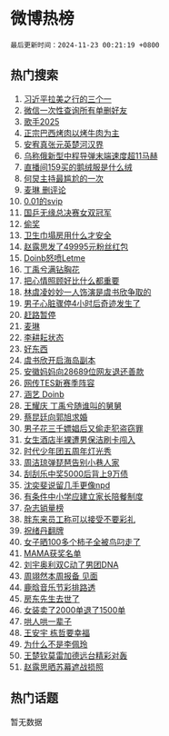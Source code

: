 # 微博热榜

`最后更新时间：2024-11-23 00:21:19 +0800`

## 热门搜索

1. [习近平拉美之行的三个一](https://m.weibo.cn/search?containerid=100103type%3D1%26t%3D10%26q%3D%23%E4%B9%A0%E8%BF%91%E5%B9%B3%E6%8B%89%E7%BE%8E%E4%B9%8B%E8%A1%8C%E7%9A%84%E4%B8%89%E4%B8%AA%E4%B8%80%23&stream_entry_id=51&isnewpage=1&extparam=seat%3D1%26q%3D%2523%25E4%25B9%25A0%25E8%25BF%2591%25E5%25B9%25B3%25E6%258B%2589%25E7%25BE%258E%25E4%25B9%258B%25E8%25A1%258C%25E7%259A%2584%25E4%25B8%2589%25E4%25B8%25AA%25E4%25B8%2580%2523%26c_type%3D51%26filter_type%3Drealtimehot%26cate%3D10103%26stream_entry_id%3D51%26dgr%3D0%26pos%3D0%26display_time%3D1732292478%26pre_seqid%3D17322924781930213166988)
1. [微信一次性查询所有单删好友](https://m.weibo.cn/search?containerid=100103type%3D1%26t%3D10%26q%3D%23%E5%BE%AE%E4%BF%A1%E4%B8%80%E6%AC%A1%E6%80%A7%E6%9F%A5%E8%AF%A2%E6%89%80%E6%9C%89%E5%8D%95%E5%88%A0%E5%A5%BD%E5%8F%8B%23&stream_entry_id=31&isnewpage=1&extparam=seat%3D1%26q%3D%2523%25E5%25BE%25AE%25E4%25BF%25A1%25E4%25B8%2580%25E6%25AC%25A1%25E6%2580%25A7%25E6%259F%25A5%25E8%25AF%25A2%25E6%2589%2580%25E6%259C%2589%25E5%258D%2595%25E5%2588%25A0%25E5%25A5%25BD%25E5%258F%258B%2523%26c_type%3D31%26cate%3D5001%26band_rank%3D1%26pos%3D0%26stream_entry_id%3D31%26realpos%3D1%26lcate%3D5001%26dgr%3D0%26flag%3D2%26filter_type%3Drealtimehot%26display_time%3D1732292478%26pre_seqid%3D17322924781930213166988)
1. [歌手2025](https://m.weibo.cn/search?containerid=100103type%3D1%26t%3D10%26q%3D%E6%AD%8C%E6%89%8B2025&stream_entry_id=31&isnewpage=1&extparam=seat%3D1%26q%3D%25E6%25AD%258C%25E6%2589%258B2025%26c_type%3D31%26cate%3D5001%26band_rank%3D2%26pos%3D1%26stream_entry_id%3D31%26realpos%3D2%26lcate%3D5001%26dgr%3D0%26flag%3D2%26filter_type%3Drealtimehot%26display_time%3D1732292478%26pre_seqid%3D17322924781930213166988)
1. [正宗巴西烤肉以烤牛肉为主](https://m.weibo.cn/search?containerid=100103type%3D1%26t%3D10%26q%3D%23%E6%AD%A3%E5%AE%97%E5%B7%B4%E8%A5%BF%E7%83%A4%E8%82%89%E4%BB%A5%E7%83%A4%E7%89%9B%E8%82%89%E4%B8%BA%E4%B8%BB%23&stream_entry_id=31&isnewpage=1&extparam=seat%3D1%26q%3D%2523%25E6%25AD%25A3%25E5%25AE%2597%25E5%25B7%25B4%25E8%25A5%25BF%25E7%2583%25A4%25E8%2582%2589%25E4%25BB%25A5%25E7%2583%25A4%25E7%2589%259B%25E8%2582%2589%25E4%25B8%25BA%25E4%25B8%25BB%2523%26c_type%3D31%26cate%3D5001%26band_rank%3D3%26pos%3D2%26stream_entry_id%3D31%26realpos%3D3%26lcate%3D5001%26dgr%3D0%26flag%3D0%26filter_type%3Drealtimehot%26display_time%3D1732292478%26pre_seqid%3D17322924781930213166988)
1. [安宥真张元英楚河汉界](https://m.weibo.cn/search?containerid=100103type%3D1%26t%3D10%26q%3D%23%E5%AE%89%E5%AE%A5%E7%9C%9F%E5%BC%A0%E5%85%83%E8%8B%B1%E6%A5%9A%E6%B2%B3%E6%B1%89%E7%95%8C%23&stream_entry_id=31&isnewpage=1&extparam=seat%3D1%26q%3D%2523%25E5%25AE%2589%25E5%25AE%25A5%25E7%259C%259F%25E5%25BC%25A0%25E5%2585%2583%25E8%258B%25B1%25E6%25A5%259A%25E6%25B2%25B3%25E6%25B1%2589%25E7%2595%258C%2523%26c_type%3D31%26cate%3D5001%26band_rank%3D4%26pos%3D3%26stream_entry_id%3D31%26realpos%3D4%26lcate%3D5001%26dgr%3D0%26flag%3D0%26filter_type%3Drealtimehot%26display_time%3D1732292478%26pre_seqid%3D17322924781930213166988)
1. [乌称俄新型中程导弹末端速度超11马赫](https://m.weibo.cn/search?containerid=100103type%3D1%26t%3D10%26q%3D%23%E4%B9%8C%E7%A7%B0%E4%BF%84%E6%96%B0%E5%9E%8B%E4%B8%AD%E7%A8%8B%E5%AF%BC%E5%BC%B9%E6%9C%AB%E7%AB%AF%E9%80%9F%E5%BA%A6%E8%B6%8511%E9%A9%AC%E8%B5%AB%23&stream_entry_id=31&isnewpage=1&extparam=seat%3D1%26q%3D%2523%25E4%25B9%258C%25E7%25A7%25B0%25E4%25BF%2584%25E6%2596%25B0%25E5%259E%258B%25E4%25B8%25AD%25E7%25A8%258B%25E5%25AF%25BC%25E5%25BC%25B9%25E6%259C%25AB%25E7%25AB%25AF%25E9%2580%259F%25E5%25BA%25A6%25E8%25B6%258511%25E9%25A9%25AC%25E8%25B5%25AB%2523%26c_type%3D31%26cate%3D5001%26band_rank%3D5%26pos%3D4%26stream_entry_id%3D31%26realpos%3D5%26lcate%3D5001%26dgr%3D0%26flag%3D1%26filter_type%3Drealtimehot%26display_time%3D1732292478%26pre_seqid%3D17322924781930213166988)
1. [直播间159买的鹅绒服是什么绒](https://m.weibo.cn/search?containerid=100103type%3D1%26t%3D10%26q%3D%23%E7%9B%B4%E6%92%AD%E9%97%B4159%E4%B9%B0%E7%9A%84%E9%B9%85%E7%BB%92%E6%9C%8D%E6%98%AF%E4%BB%80%E4%B9%88%E7%BB%92%23&stream_entry_id=31&isnewpage=1&extparam=seat%3D1%26q%3D%2523%25E7%259B%25B4%25E6%2592%25AD%25E9%2597%25B4159%25E4%25B9%25B0%25E7%259A%2584%25E9%25B9%2585%25E7%25BB%2592%25E6%259C%258D%25E6%2598%25AF%25E4%25BB%2580%25E4%25B9%2588%25E7%25BB%2592%2523%26c_type%3D31%26cate%3D5001%26band_rank%3D6%26pos%3D5%26stream_entry_id%3D31%26realpos%3D6%26lcate%3D5001%26dgr%3D0%26flag%3D0%26filter_type%3Drealtimehot%26display_time%3D1732292478%26pre_seqid%3D17322924781930213166988)
1. [何炅主持最尴尬的一次](https://m.weibo.cn/search?containerid=100103type%3D1%26t%3D10%26q%3D%E4%BD%95%E7%82%85%E4%B8%BB%E6%8C%81%E6%9C%80%E5%B0%B4%E5%B0%AC%E7%9A%84%E4%B8%80%E6%AC%A1&stream_entry_id=31&isnewpage=1&extparam=seat%3D1%26q%3D%25E4%25BD%2595%25E7%2582%2585%25E4%25B8%25BB%25E6%258C%2581%25E6%259C%2580%25E5%25B0%25B4%25E5%25B0%25AC%25E7%259A%2584%25E4%25B8%2580%25E6%25AC%25A1%26c_type%3D31%26cate%3D5001%26band_rank%3D7%26pos%3D6%26stream_entry_id%3D31%26realpos%3D7%26lcate%3D5001%26dgr%3D0%26flag%3D2%26filter_type%3Drealtimehot%26display_time%3D1732292478%26pre_seqid%3D17322924781930213166988)
1. [麦琳 删评论](https://m.weibo.cn/search?containerid=100103type%3D1%26t%3D10%26q%3D%E9%BA%A6%E7%90%B3+%E5%88%A0%E8%AF%84%E8%AE%BA&stream_entry_id=31&isnewpage=1&extparam=seat%3D1%26q%3D%25E9%25BA%25A6%25E7%2590%25B3%2520%25E5%2588%25A0%25E8%25AF%2584%25E8%25AE%25BA%26c_type%3D31%26cate%3D5001%26band_rank%3D8%26pos%3D7%26stream_entry_id%3D31%26realpos%3D8%26lcate%3D5001%26dgr%3D0%26flag%3D2%26filter_type%3Drealtimehot%26display_time%3D1732292478%26pre_seqid%3D17322924781930213166988)
1. [0.01的svip](https://m.weibo.cn/search?containerid=100103type%3D1%26t%3D10%26q%3D0.01%E7%9A%84svip&stream_entry_id=31&isnewpage=1&extparam=seat%3D1%26q%3D0.01%25E7%259A%2584svip%26c_type%3D31%26cate%3D5001%26band_rank%3D9%26pos%3D8%26stream_entry_id%3D31%26realpos%3D9%26lcate%3D5001%26dgr%3D0%26flag%3D0%26filter_type%3Drealtimehot%26display_time%3D1732292478%26pre_seqid%3D17322924781930213166988)
1. [国乒无缘总决赛女双冠军](https://m.weibo.cn/search?containerid=100103type%3D1%26t%3D10%26q%3D%23%E5%9B%BD%E4%B9%92%E6%97%A0%E7%BC%98%E6%80%BB%E5%86%B3%E8%B5%9B%E5%A5%B3%E5%8F%8C%E5%86%A0%E5%86%9B%23&stream_entry_id=31&isnewpage=1&extparam=seat%3D1%26q%3D%2523%25E5%259B%25BD%25E4%25B9%2592%25E6%2597%25A0%25E7%25BC%2598%25E6%2580%25BB%25E5%2586%25B3%25E8%25B5%259B%25E5%25A5%25B3%25E5%258F%258C%25E5%2586%25A0%25E5%2586%259B%2523%26c_type%3D31%26cate%3D5001%26band_rank%3D10%26pos%3D9%26stream_entry_id%3D31%26realpos%3D10%26lcate%3D5001%26dgr%3D0%26flag%3D0%26filter_type%3Drealtimehot%26display_time%3D1732292478%26pre_seqid%3D17322924781930213166988)
1. [偷奖](https://m.weibo.cn/search?containerid=100103type%3D1%26t%3D10%26q%3D%E5%81%B7%E5%A5%96&stream_entry_id=31&isnewpage=1&extparam=seat%3D1%26q%3D%25E5%2581%25B7%25E5%25A5%2596%26c_type%3D31%26cate%3D5001%26band_rank%3D11%26pos%3D10%26stream_entry_id%3D31%26realpos%3D11%26lcate%3D5001%26dgr%3D0%26flag%3D1%26filter_type%3Drealtimehot%26display_time%3D1732292478%26pre_seqid%3D17322924781930213166988)
1. [卫生巾塌房用什么才安全](https://m.weibo.cn/search?containerid=100103type%3D1%26t%3D10%26q%3D%23%E5%8D%AB%E7%94%9F%E5%B7%BE%E5%A1%8C%E6%88%BF%E7%94%A8%E4%BB%80%E4%B9%88%E6%89%8D%E5%AE%89%E5%85%A8%23&stream_entry_id=31&isnewpage=1&extparam=seat%3D1%26q%3D%2523%25E5%258D%25AB%25E7%2594%259F%25E5%25B7%25BE%25E5%25A1%258C%25E6%2588%25BF%25E7%2594%25A8%25E4%25BB%2580%25E4%25B9%2588%25E6%2589%258D%25E5%25AE%2589%25E5%2585%25A8%2523%26c_type%3D31%26cate%3D5001%26band_rank%3D12%26pos%3D11%26stream_entry_id%3D31%26realpos%3D12%26lcate%3D5001%26dgr%3D0%26flag%3D0%26filter_type%3Drealtimehot%26display_time%3D1732292478%26pre_seqid%3D17322924781930213166988)
1. [赵露思发了49995元粉丝红包](https://m.weibo.cn/search?containerid=100103type%3D1%26t%3D10%26q%3D%23%E8%B5%B5%E9%9C%B2%E6%80%9D%E5%8F%91%E4%BA%8649995%E5%85%83%E7%B2%89%E4%B8%9D%E7%BA%A2%E5%8C%85%23&stream_entry_id=31&isnewpage=1&extparam=seat%3D1%26q%3D%2523%25E8%25B5%25B5%25E9%259C%25B2%25E6%2580%259D%25E5%258F%2591%25E4%25BA%258649995%25E5%2585%2583%25E7%25B2%2589%25E4%25B8%259D%25E7%25BA%25A2%25E5%258C%2585%2523%26c_type%3D31%26cate%3D5001%26band_rank%3D13%26pos%3D12%26stream_entry_id%3D31%26realpos%3D13%26lcate%3D5001%26dgr%3D0%26flag%3D0%26filter_type%3Drealtimehot%26display_time%3D1732292478%26pre_seqid%3D17322924781930213166988)
1. [Doinb怒喷Letme](https://m.weibo.cn/search?containerid=100103type%3D1%26t%3D10%26q%3D%23Doinb%E6%80%92%E5%96%B7Letme%23&stream_entry_id=31&isnewpage=1&extparam=seat%3D1%26q%3D%2523Doinb%25E6%2580%2592%25E5%2596%25B7Letme%2523%26c_type%3D31%26cate%3D5001%26band_rank%3D14%26pos%3D13%26stream_entry_id%3D31%26realpos%3D14%26lcate%3D5001%26dgr%3D0%26flag%3D1%26filter_type%3Drealtimehot%26display_time%3D1732292478%26pre_seqid%3D17322924781930213166988)
1. [丁禹兮满钻胸花](https://m.weibo.cn/search?containerid=100103type%3D1%26t%3D10%26q%3D%23%E4%B8%81%E7%A6%B9%E5%85%AE%E6%BB%A1%E9%92%BB%E8%83%B8%E8%8A%B1%23&stream_entry_id=31&isnewpage=1&extparam=seat%3D1%26q%3D%2523%25E4%25B8%2581%25E7%25A6%25B9%25E5%2585%25AE%25E6%25BB%25A1%25E9%2592%25BB%25E8%2583%25B8%25E8%258A%25B1%2523%26c_type%3D31%26cate%3D5001%26band_rank%3D15%26pos%3D14%26stream_entry_id%3D31%26realpos%3D15%26lcate%3D5001%26dgr%3D0%26flag%3D0%26filter_type%3Drealtimehot%26display_time%3D1732292478%26pre_seqid%3D17322924781930213166988)
1. [把心情照顾好比什么都重要](https://m.weibo.cn/search?containerid=100103type%3D1%26t%3D10%26q%3D%23%E6%8A%8A%E5%BF%83%E6%83%85%E7%85%A7%E9%A1%BE%E5%A5%BD%E6%AF%94%E4%BB%80%E4%B9%88%E9%83%BD%E9%87%8D%E8%A6%81%23&stream_entry_id=31&isnewpage=1&extparam=seat%3D1%26q%3D%2523%25E6%258A%258A%25E5%25BF%2583%25E6%2583%2585%25E7%2585%25A7%25E9%25A1%25BE%25E5%25A5%25BD%25E6%25AF%2594%25E4%25BB%2580%25E4%25B9%2588%25E9%2583%25BD%25E9%2587%258D%25E8%25A6%2581%2523%26c_type%3D31%26cate%3D5001%26band_rank%3D16%26pos%3D15%26stream_entry_id%3D31%26realpos%3D16%26lcate%3D5001%26dgr%3D0%26flag%3D1%26filter_type%3Drealtimehot%26display_time%3D1732292478%26pre_seqid%3D17322924781930213166988)
1. [林虞凌妙妙一人饰演是虞书欣争取的](https://m.weibo.cn/search?containerid=100103type%3D1%26t%3D10%26q%3D%23%E6%9E%97%E8%99%9E%E5%87%8C%E5%A6%99%E5%A6%99%E4%B8%80%E4%BA%BA%E9%A5%B0%E6%BC%94%E6%98%AF%E8%99%9E%E4%B9%A6%E6%AC%A3%E4%BA%89%E5%8F%96%E7%9A%84%23&stream_entry_id=31&isnewpage=1&extparam=seat%3D1%26q%3D%2523%25E6%259E%2597%25E8%2599%259E%25E5%2587%258C%25E5%25A6%2599%25E5%25A6%2599%25E4%25B8%2580%25E4%25BA%25BA%25E9%25A5%25B0%25E6%25BC%2594%25E6%2598%25AF%25E8%2599%259E%25E4%25B9%25A6%25E6%25AC%25A3%25E4%25BA%2589%25E5%258F%2596%25E7%259A%2584%2523%26c_type%3D31%26cate%3D5001%26band_rank%3D17%26pos%3D16%26stream_entry_id%3D31%26realpos%3D17%26lcate%3D5001%26dgr%3D0%26flag%3D0%26filter_type%3Drealtimehot%26display_time%3D1732292478%26pre_seqid%3D17322924781930213166988)
1. [男子心脏骤停4小时后奇迹发生了](https://m.weibo.cn/search?containerid=100103type%3D1%26t%3D10%26q%3D%23%E7%94%B7%E5%AD%90%E5%BF%83%E8%84%8F%E9%AA%A4%E5%81%9C4%E5%B0%8F%E6%97%B6%E5%90%8E%E5%A5%87%E8%BF%B9%E5%8F%91%E7%94%9F%E4%BA%86%23&stream_entry_id=31&isnewpage=1&extparam=seat%3D1%26q%3D%2523%25E7%2594%25B7%25E5%25AD%2590%25E5%25BF%2583%25E8%2584%258F%25E9%25AA%25A4%25E5%2581%259C4%25E5%25B0%258F%25E6%2597%25B6%25E5%2590%258E%25E5%25A5%2587%25E8%25BF%25B9%25E5%258F%2591%25E7%2594%259F%25E4%25BA%2586%2523%26c_type%3D31%26cate%3D5001%26band_rank%3D18%26pos%3D17%26stream_entry_id%3D31%26realpos%3D18%26lcate%3D5001%26dgr%3D0%26flag%3D1%26filter_type%3Drealtimehot%26display_time%3D1732292478%26pre_seqid%3D17322924781930213166988)
1. [赶路暂停](https://m.weibo.cn/search?containerid=100103type%3D1%26t%3D10%26q%3D%E8%B5%B6%E8%B7%AF%E6%9A%82%E5%81%9C&stream_entry_id=31&isnewpage=1&extparam=seat%3D1%26q%3D%25E8%25B5%25B6%25E8%25B7%25AF%25E6%259A%2582%25E5%2581%259C%26c_type%3D31%26cate%3D5001%26band_rank%3D19%26pos%3D18%26stream_entry_id%3D31%26realpos%3D19%26lcate%3D5001%26dgr%3D0%26flag%3D1%26filter_type%3Drealtimehot%26display_time%3D1732292478%26pre_seqid%3D17322924781930213166988)
1. [麦琳](https://m.weibo.cn/search?containerid=100103type%3D1%26t%3D10%26q%3D%E9%BA%A6%E7%90%B3&stream_entry_id=31&isnewpage=1&extparam=seat%3D1%26q%3D%25E9%25BA%25A6%25E7%2590%25B3%26c_type%3D31%26cate%3D5001%26band_rank%3D20%26pos%3D19%26stream_entry_id%3D31%26realpos%3D20%26lcate%3D5001%26dgr%3D0%26flag%3D0%26filter_type%3Drealtimehot%26display_time%3D1732292478%26pre_seqid%3D17322924781930213166988)
1. [李耕耘状态](https://m.weibo.cn/search?containerid=100103type%3D1%26t%3D10%26q%3D%E6%9D%8E%E8%80%95%E8%80%98%E7%8A%B6%E6%80%81&stream_entry_id=31&isnewpage=1&extparam=seat%3D1%26q%3D%25E6%259D%258E%25E8%2580%2595%25E8%2580%2598%25E7%258A%25B6%25E6%2580%2581%26c_type%3D31%26cate%3D5001%26band_rank%3D21%26pos%3D20%26stream_entry_id%3D31%26realpos%3D21%26lcate%3D5001%26dgr%3D0%26flag%3D1%26filter_type%3Drealtimehot%26display_time%3D1732292478%26pre_seqid%3D17322924781930213166988)
1. [好东西](https://m.weibo.cn/search?containerid=100103type%3D1%26t%3D10%26q%3D%E5%A5%BD%E4%B8%9C%E8%A5%BF&stream_entry_id=31&isnewpage=1&extparam=seat%3D1%26q%3D%25E5%25A5%25BD%25E4%25B8%259C%25E8%25A5%25BF%26c_type%3D31%26cate%3D5001%26band_rank%3D22%26pos%3D21%26stream_entry_id%3D31%26realpos%3D22%26lcate%3D5001%26dgr%3D0%26flag%3D0%26filter_type%3Drealtimehot%26display_time%3D1732292478%26pre_seqid%3D17322924781930213166988)
1. [虞书欣开启海岛副本](https://m.weibo.cn/search?containerid=100103type%3D1%26t%3D10%26q%3D%23%E8%99%9E%E4%B9%A6%E6%AC%A3%E5%BC%80%E5%90%AF%E6%B5%B7%E5%B2%9B%E5%89%AF%E6%9C%AC%23&stream_entry_id=31&isnewpage=1&extparam=seat%3D1%26q%3D%2523%25E8%2599%259E%25E4%25B9%25A6%25E6%25AC%25A3%25E5%25BC%2580%25E5%2590%25AF%25E6%25B5%25B7%25E5%25B2%259B%25E5%2589%25AF%25E6%259C%25AC%2523%26c_type%3D31%26cate%3D5001%26band_rank%3D23%26pos%3D22%26stream_entry_id%3D31%26realpos%3D23%26lcate%3D5001%26dgr%3D0%26flag%3D1%26filter_type%3Drealtimehot%26display_time%3D1732292478%26pre_seqid%3D17322924781930213166988)
1. [安徽妈妈向28689位网友退还善款](https://m.weibo.cn/search?containerid=100103type%3D1%26t%3D10%26q%3D%23%E5%AE%89%E5%BE%BD%E5%A6%88%E5%A6%88%E5%90%9128689%E4%BD%8D%E7%BD%91%E5%8F%8B%E9%80%80%E8%BF%98%E5%96%84%E6%AC%BE%23&stream_entry_id=31&isnewpage=1&extparam=seat%3D1%26q%3D%2523%25E5%25AE%2589%25E5%25BE%25BD%25E5%25A6%2588%25E5%25A6%2588%25E5%2590%259128689%25E4%25BD%258D%25E7%25BD%2591%25E5%258F%258B%25E9%2580%2580%25E8%25BF%2598%25E5%2596%2584%25E6%25AC%25BE%2523%26c_type%3D31%26cate%3D5001%26band_rank%3D24%26pos%3D23%26stream_entry_id%3D31%26realpos%3D24%26lcate%3D5001%26dgr%3D0%26flag%3D1%26filter_type%3Drealtimehot%26display_time%3D1732292478%26pre_seqid%3D17322924781930213166988)
1. [网传TES新赛季阵容](https://m.weibo.cn/search?containerid=100103type%3D1%26t%3D10%26q%3D%23%E7%BD%91%E4%BC%A0TES%E6%96%B0%E8%B5%9B%E5%AD%A3%E9%98%B5%E5%AE%B9%23&stream_entry_id=31&isnewpage=1&extparam=seat%3D1%26q%3D%2523%25E7%25BD%2591%25E4%25BC%25A0TES%25E6%2596%25B0%25E8%25B5%259B%25E5%25AD%25A3%25E9%2598%25B5%25E5%25AE%25B9%2523%26c_type%3D31%26cate%3D5001%26band_rank%3D25%26pos%3D24%26stream_entry_id%3D31%26realpos%3D25%26lcate%3D5001%26dgr%3D0%26flag%3D0%26filter_type%3Drealtimehot%26display_time%3D1732292478%26pre_seqid%3D17322924781930213166988)
1. [涵艺 Doinb](https://m.weibo.cn/search?containerid=100103type%3D1%26t%3D10%26q%3D%E6%B6%B5%E8%89%BA+Doinb&stream_entry_id=31&isnewpage=1&extparam=seat%3D1%26q%3D%25E6%25B6%25B5%25E8%2589%25BA%2520Doinb%26c_type%3D31%26cate%3D5001%26band_rank%3D26%26pos%3D25%26stream_entry_id%3D31%26realpos%3D26%26lcate%3D5001%26dgr%3D0%26flag%3D1%26filter_type%3Drealtimehot%26display_time%3D1732292478%26pre_seqid%3D17322924781930213166988)
1. [王耀庆 丁禹兮随谁叫的舅舅](https://m.weibo.cn/search?containerid=100103type%3D1%26t%3D10%26q%3D%E7%8E%8B%E8%80%80%E5%BA%86+%E4%B8%81%E7%A6%B9%E5%85%AE%E9%9A%8F%E8%B0%81%E5%8F%AB%E7%9A%84%E8%88%85%E8%88%85&stream_entry_id=31&isnewpage=1&extparam=seat%3D1%26q%3D%25E7%258E%258B%25E8%2580%2580%25E5%25BA%2586%2520%25E4%25B8%2581%25E7%25A6%25B9%25E5%2585%25AE%25E9%259A%258F%25E8%25B0%2581%25E5%258F%25AB%25E7%259A%2584%25E8%2588%2585%25E8%2588%2585%26c_type%3D31%26cate%3D5001%26band_rank%3D27%26pos%3D26%26stream_entry_id%3D31%26realpos%3D27%26lcate%3D5001%26dgr%3D0%26flag%3D0%26filter_type%3Drealtimehot%26display_time%3D1732292478%26pre_seqid%3D17322924781930213166988)
1. [蔡昆廷向郭旭求婚](https://m.weibo.cn/search?containerid=100103type%3D1%26t%3D10%26q%3D%23%E8%94%A1%E6%98%86%E5%BB%B7%E5%90%91%E9%83%AD%E6%97%AD%E6%B1%82%E5%A9%9A%23&stream_entry_id=31&isnewpage=1&extparam=seat%3D1%26q%3D%2523%25E8%2594%25A1%25E6%2598%2586%25E5%25BB%25B7%25E5%2590%2591%25E9%2583%25AD%25E6%2597%25AD%25E6%25B1%2582%25E5%25A9%259A%2523%26c_type%3D31%26cate%3D5001%26band_rank%3D28%26pos%3D27%26stream_entry_id%3D31%26realpos%3D28%26lcate%3D5001%26dgr%3D0%26flag%3D0%26filter_type%3Drealtimehot%26display_time%3D1732292478%26pre_seqid%3D17322924781930213166988)
1. [男子花三千嫖娼后又偷走犯盗窃罪](https://m.weibo.cn/search?containerid=100103type%3D1%26t%3D10%26q%3D%23%E7%94%B7%E5%AD%90%E8%8A%B1%E4%B8%89%E5%8D%83%E5%AB%96%E5%A8%BC%E5%90%8E%E5%8F%88%E5%81%B7%E8%B5%B0%E7%8A%AF%E7%9B%97%E7%AA%83%E7%BD%AA%23&stream_entry_id=31&isnewpage=1&extparam=seat%3D1%26q%3D%2523%25E7%2594%25B7%25E5%25AD%2590%25E8%258A%25B1%25E4%25B8%2589%25E5%258D%2583%25E5%25AB%2596%25E5%25A8%25BC%25E5%2590%258E%25E5%258F%2588%25E5%2581%25B7%25E8%25B5%25B0%25E7%258A%25AF%25E7%259B%2597%25E7%25AA%2583%25E7%25BD%25AA%2523%26c_type%3D31%26cate%3D5001%26band_rank%3D29%26pos%3D28%26stream_entry_id%3D31%26realpos%3D29%26lcate%3D5001%26dgr%3D0%26flag%3D0%26filter_type%3Drealtimehot%26display_time%3D1732292478%26pre_seqid%3D17322924781930213166988)
1. [女生酒店半裸遭男保洁刷卡闯入](https://m.weibo.cn/search?containerid=100103type%3D1%26t%3D10%26q%3D%23%E5%A5%B3%E7%94%9F%E9%85%92%E5%BA%97%E5%8D%8A%E8%A3%B8%E9%81%AD%E7%94%B7%E4%BF%9D%E6%B4%81%E5%88%B7%E5%8D%A1%E9%97%AF%E5%85%A5%23&stream_entry_id=31&isnewpage=1&extparam=seat%3D1%26q%3D%2523%25E5%25A5%25B3%25E7%2594%259F%25E9%2585%2592%25E5%25BA%2597%25E5%258D%258A%25E8%25A3%25B8%25E9%2581%25AD%25E7%2594%25B7%25E4%25BF%259D%25E6%25B4%2581%25E5%2588%25B7%25E5%258D%25A1%25E9%2597%25AF%25E5%2585%25A5%2523%26c_type%3D31%26cate%3D5001%26band_rank%3D30%26pos%3D29%26stream_entry_id%3D31%26realpos%3D30%26lcate%3D5001%26dgr%3D0%26flag%3D0%26filter_type%3Drealtimehot%26display_time%3D1732292478%26pre_seqid%3D17322924781930213166988)
1. [时代少年团五周年灯光秀](https://m.weibo.cn/search?containerid=100103type%3D1%26t%3D10%26q%3D%E6%97%B6%E4%BB%A3%E5%B0%91%E5%B9%B4%E5%9B%A2%E4%BA%94%E5%91%A8%E5%B9%B4%E7%81%AF%E5%85%89%E7%A7%80&stream_entry_id=31&isnewpage=1&extparam=seat%3D1%26q%3D%25E6%2597%25B6%25E4%25BB%25A3%25E5%25B0%2591%25E5%25B9%25B4%25E5%259B%25A2%25E4%25BA%2594%25E5%2591%25A8%25E5%25B9%25B4%25E7%2581%25AF%25E5%2585%2589%25E7%25A7%2580%26c_type%3D31%26cate%3D5001%26band_rank%3D31%26pos%3D30%26stream_entry_id%3D31%26realpos%3D31%26lcate%3D5001%26dgr%3D0%26flag%3D1%26filter_type%3Drealtimehot%26display_time%3D1732292478%26pre_seqid%3D17322924781930213166988)
1. [周洁琼弹琵琶告别小巷人家](https://m.weibo.cn/search?containerid=100103type%3D1%26t%3D10%26q%3D%23%E5%91%A8%E6%B4%81%E7%90%BC%E5%BC%B9%E7%90%B5%E7%90%B6%E5%91%8A%E5%88%AB%E5%B0%8F%E5%B7%B7%E4%BA%BA%E5%AE%B6%23&stream_entry_id=31&isnewpage=1&extparam=seat%3D1%26q%3D%2523%25E5%2591%25A8%25E6%25B4%2581%25E7%2590%25BC%25E5%25BC%25B9%25E7%2590%25B5%25E7%2590%25B6%25E5%2591%258A%25E5%2588%25AB%25E5%25B0%258F%25E5%25B7%25B7%25E4%25BA%25BA%25E5%25AE%25B6%2523%26c_type%3D31%26cate%3D5001%26band_rank%3D32%26pos%3D31%26stream_entry_id%3D31%26realpos%3D32%26lcate%3D5001%26dgr%3D0%26flag%3D0%26filter_type%3Drealtimehot%26display_time%3D1732292478%26pre_seqid%3D17322924781930213166988)
1. [刮刮乐中奖5000后背上9万债](https://m.weibo.cn/search?containerid=100103type%3D1%26t%3D10%26q%3D%23%E5%88%AE%E5%88%AE%E4%B9%90%E4%B8%AD%E5%A5%965000%E5%90%8E%E8%83%8C%E4%B8%8A9%E4%B8%87%E5%80%BA%23&stream_entry_id=31&isnewpage=1&extparam=seat%3D1%26q%3D%2523%25E5%2588%25AE%25E5%2588%25AE%25E4%25B9%2590%25E4%25B8%25AD%25E5%25A5%25965000%25E5%2590%258E%25E8%2583%258C%25E4%25B8%258A9%25E4%25B8%2587%25E5%2580%25BA%2523%26c_type%3D31%26cate%3D5001%26band_rank%3D33%26pos%3D32%26stream_entry_id%3D31%26realpos%3D33%26lcate%3D5001%26dgr%3D0%26flag%3D0%26filter_type%3Drealtimehot%26display_time%3D1732292478%26pre_seqid%3D17322924781930213166988)
1. [沈奕斐说留几手更像npd](https://m.weibo.cn/search?containerid=100103type%3D1%26t%3D10%26q%3D%23%E6%B2%88%E5%A5%95%E6%96%90%E8%AF%B4%E7%95%99%E5%87%A0%E6%89%8B%E6%9B%B4%E5%83%8Fnpd%23&stream_entry_id=31&isnewpage=1&extparam=seat%3D1%26q%3D%2523%25E6%25B2%2588%25E5%25A5%2595%25E6%2596%2590%25E8%25AF%25B4%25E7%2595%2599%25E5%2587%25A0%25E6%2589%258B%25E6%259B%25B4%25E5%2583%258Fnpd%2523%26c_type%3D31%26cate%3D5001%26band_rank%3D34%26pos%3D33%26stream_entry_id%3D31%26realpos%3D34%26lcate%3D5001%26dgr%3D0%26flag%3D1%26filter_type%3Drealtimehot%26display_time%3D1732292478%26pre_seqid%3D17322924781930213166988)
1. [有条件中小学应建立家长陪餐制度](https://m.weibo.cn/search?containerid=100103type%3D1%26t%3D10%26q%3D%23%E6%9C%89%E6%9D%A1%E4%BB%B6%E4%B8%AD%E5%B0%8F%E5%AD%A6%E5%BA%94%E5%BB%BA%E7%AB%8B%E5%AE%B6%E9%95%BF%E9%99%AA%E9%A4%90%E5%88%B6%E5%BA%A6%23&stream_entry_id=31&isnewpage=1&extparam=seat%3D1%26q%3D%2523%25E6%259C%2589%25E6%259D%25A1%25E4%25BB%25B6%25E4%25B8%25AD%25E5%25B0%258F%25E5%25AD%25A6%25E5%25BA%2594%25E5%25BB%25BA%25E7%25AB%258B%25E5%25AE%25B6%25E9%2595%25BF%25E9%2599%25AA%25E9%25A4%2590%25E5%2588%25B6%25E5%25BA%25A6%2523%26c_type%3D31%26cate%3D5001%26band_rank%3D35%26pos%3D34%26stream_entry_id%3D31%26realpos%3D35%26lcate%3D5001%26dgr%3D0%26flag%3D1%26filter_type%3Drealtimehot%26display_time%3D1732292478%26pre_seqid%3D17322924781930213166988)
1. [杂志销量榜](https://m.weibo.cn/search?containerid=100103type%3D1%26t%3D10%26q%3D%E6%9D%82%E5%BF%97%E9%94%80%E9%87%8F%E6%A6%9C&stream_entry_id=31&isnewpage=1&extparam=seat%3D1%26q%3D%25E6%259D%2582%25E5%25BF%2597%25E9%2594%2580%25E9%2587%258F%25E6%25A6%259C%26c_type%3D31%26cate%3D5001%26band_rank%3D36%26pos%3D35%26stream_entry_id%3D31%26realpos%3D36%26lcate%3D5001%26dgr%3D0%26flag%3D1%26filter_type%3Drealtimehot%26display_time%3D1732292478%26pre_seqid%3D17322924781930213166988)
1. [胖东来员工称可以接受不要彩礼](https://m.weibo.cn/search?containerid=100103type%3D1%26t%3D10%26q%3D%23%E8%83%96%E4%B8%9C%E6%9D%A5%E5%91%98%E5%B7%A5%E7%A7%B0%E5%8F%AF%E4%BB%A5%E6%8E%A5%E5%8F%97%E4%B8%8D%E8%A6%81%E5%BD%A9%E7%A4%BC%23&stream_entry_id=31&isnewpage=1&extparam=seat%3D1%26q%3D%2523%25E8%2583%2596%25E4%25B8%259C%25E6%259D%25A5%25E5%2591%2598%25E5%25B7%25A5%25E7%25A7%25B0%25E5%258F%25AF%25E4%25BB%25A5%25E6%258E%25A5%25E5%258F%2597%25E4%25B8%258D%25E8%25A6%2581%25E5%25BD%25A9%25E7%25A4%25BC%2523%26c_type%3D31%26cate%3D5001%26band_rank%3D37%26pos%3D36%26stream_entry_id%3D31%26realpos%3D37%26lcate%3D5001%26dgr%3D0%26flag%3D0%26filter_type%3Drealtimehot%26display_time%3D1732292478%26pre_seqid%3D17322924781930213166988)
1. [祝绪丹翻牌](https://m.weibo.cn/search?containerid=100103type%3D1%26t%3D10%26q%3D%E7%A5%9D%E7%BB%AA%E4%B8%B9%E7%BF%BB%E7%89%8C&stream_entry_id=31&isnewpage=1&extparam=seat%3D1%26q%3D%25E7%25A5%259D%25E7%25BB%25AA%25E4%25B8%25B9%25E7%25BF%25BB%25E7%2589%258C%26c_type%3D31%26cate%3D5001%26band_rank%3D38%26pos%3D37%26stream_entry_id%3D31%26realpos%3D38%26lcate%3D5001%26dgr%3D0%26flag%3D1%26filter_type%3Drealtimehot%26display_time%3D1732292478%26pre_seqid%3D17322924781930213166988)
1. [女子晒100多个柿子全被鸟叼走了](https://m.weibo.cn/search?containerid=100103type%3D1%26t%3D10%26q%3D%23%E5%A5%B3%E5%AD%90%E6%99%92100%E5%A4%9A%E4%B8%AA%E6%9F%BF%E5%AD%90%E5%85%A8%E8%A2%AB%E9%B8%9F%E5%8F%BC%E8%B5%B0%E4%BA%86%23&stream_entry_id=31&isnewpage=1&extparam=seat%3D1%26q%3D%2523%25E5%25A5%25B3%25E5%25AD%2590%25E6%2599%2592100%25E5%25A4%259A%25E4%25B8%25AA%25E6%259F%25BF%25E5%25AD%2590%25E5%2585%25A8%25E8%25A2%25AB%25E9%25B8%259F%25E5%258F%25BC%25E8%25B5%25B0%25E4%25BA%2586%2523%26c_type%3D31%26cate%3D5001%26band_rank%3D39%26pos%3D38%26stream_entry_id%3D31%26realpos%3D39%26lcate%3D5001%26dgr%3D0%26flag%3D0%26filter_type%3Drealtimehot%26display_time%3D1732292478%26pre_seqid%3D17322924781930213166988)
1. [MAMA获奖名单](https://m.weibo.cn/search?containerid=100103type%3D1%26t%3D10%26q%3D%23MAMA%E8%8E%B7%E5%A5%96%E5%90%8D%E5%8D%95%23&stream_entry_id=31&isnewpage=1&extparam=seat%3D1%26q%3D%2523MAMA%25E8%258E%25B7%25E5%25A5%2596%25E5%2590%258D%25E5%258D%2595%2523%26c_type%3D31%26cate%3D5001%26band_rank%3D40%26pos%3D39%26stream_entry_id%3D31%26realpos%3D40%26lcate%3D5001%26dgr%3D0%26flag%3D0%26filter_type%3Drealtimehot%26display_time%3D1732292478%26pre_seqid%3D17322924781930213166988)
1. [刘宇奥利双C动了男团DNA](https://m.weibo.cn/search?containerid=100103type%3D1%26t%3D10%26q%3D%E5%88%98%E5%AE%87%E5%A5%A5%E5%88%A9%E5%8F%8CC%E5%8A%A8%E4%BA%86%E7%94%B7%E5%9B%A2DNA&stream_entry_id=31&isnewpage=1&extparam=seat%3D1%26q%3D%25E5%2588%2598%25E5%25AE%2587%25E5%25A5%25A5%25E5%2588%25A9%25E5%258F%258CC%25E5%258A%25A8%25E4%25BA%2586%25E7%2594%25B7%25E5%259B%25A2DNA%26c_type%3D31%26cate%3D5001%26band_rank%3D41%26pos%3D40%26stream_entry_id%3D31%26realpos%3D41%26lcate%3D5001%26dgr%3D0%26flag%3D1%26filter_type%3Drealtimehot%26display_time%3D1732292478%26pre_seqid%3D17322924781930213166988)
1. [周翊然本周报备 见面](https://m.weibo.cn/search?containerid=100103type%3D1%26t%3D10%26q%3D%E5%91%A8%E7%BF%8A%E7%84%B6%E6%9C%AC%E5%91%A8%E6%8A%A5%E5%A4%87+%E8%A7%81%E9%9D%A2&stream_entry_id=31&isnewpage=1&extparam=seat%3D1%26q%3D%25E5%2591%25A8%25E7%25BF%258A%25E7%2584%25B6%25E6%259C%25AC%25E5%2591%25A8%25E6%258A%25A5%25E5%25A4%2587%2520%25E8%25A7%2581%25E9%259D%25A2%26c_type%3D31%26cate%3D5001%26band_rank%3D42%26pos%3D41%26stream_entry_id%3D31%26realpos%3D42%26lcate%3D5001%26dgr%3D0%26flag%3D1%26filter_type%3Drealtimehot%26display_time%3D1732292478%26pre_seqid%3D17322924781930213166988)
1. [鹿晗音乐节彩排路透](https://m.weibo.cn/search?containerid=100103type%3D1%26t%3D10%26q%3D%E9%B9%BF%E6%99%97%E9%9F%B3%E4%B9%90%E8%8A%82%E5%BD%A9%E6%8E%92%E8%B7%AF%E9%80%8F&stream_entry_id=31&isnewpage=1&extparam=seat%3D1%26q%3D%25E9%25B9%25BF%25E6%2599%2597%25E9%259F%25B3%25E4%25B9%2590%25E8%258A%2582%25E5%25BD%25A9%25E6%258E%2592%25E8%25B7%25AF%25E9%2580%258F%26c_type%3D31%26cate%3D5001%26band_rank%3D43%26pos%3D42%26stream_entry_id%3D31%26realpos%3D43%26lcate%3D5001%26dgr%3D0%26flag%3D1%26filter_type%3Drealtimehot%26display_time%3D1732292478%26pre_seqid%3D17322924781930213166988)
1. [房东先生去世了](https://m.weibo.cn/search?containerid=100103type%3D1%26t%3D10%26q%3D%23%E6%88%BF%E4%B8%9C%E5%85%88%E7%94%9F%E5%8E%BB%E4%B8%96%E4%BA%86%23&stream_entry_id=31&isnewpage=1&extparam=seat%3D1%26q%3D%2523%25E6%2588%25BF%25E4%25B8%259C%25E5%2585%2588%25E7%2594%259F%25E5%258E%25BB%25E4%25B8%2596%25E4%25BA%2586%2523%26c_type%3D31%26cate%3D5001%26band_rank%3D44%26pos%3D43%26stream_entry_id%3D31%26realpos%3D44%26lcate%3D5001%26dgr%3D0%26flag%3D0%26filter_type%3Drealtimehot%26display_time%3D1732292478%26pre_seqid%3D17322924781930213166988)
1. [女装卖了2000单退了1500单](https://m.weibo.cn/search?containerid=100103type%3D1%26t%3D10%26q%3D%23%E5%A5%B3%E8%A3%85%E5%8D%96%E4%BA%862000%E5%8D%95%E9%80%80%E4%BA%861500%E5%8D%95%23&stream_entry_id=31&isnewpage=1&extparam=seat%3D1%26q%3D%2523%25E5%25A5%25B3%25E8%25A3%2585%25E5%258D%2596%25E4%25BA%25862000%25E5%258D%2595%25E9%2580%2580%25E4%25BA%25861500%25E5%258D%2595%2523%26c_type%3D31%26cate%3D5001%26band_rank%3D45%26pos%3D44%26stream_entry_id%3D31%26realpos%3D45%26lcate%3D5001%26dgr%3D0%26flag%3D0%26filter_type%3Drealtimehot%26display_time%3D1732292478%26pre_seqid%3D17322924781930213166988)
1. [哄人哄一辈子](https://m.weibo.cn/search?containerid=100103type%3D1%26t%3D10%26q%3D%E5%93%84%E4%BA%BA%E5%93%84%E4%B8%80%E8%BE%88%E5%AD%90&stream_entry_id=31&isnewpage=1&extparam=seat%3D1%26q%3D%25E5%2593%2584%25E4%25BA%25BA%25E5%2593%2584%25E4%25B8%2580%25E8%25BE%2588%25E5%25AD%2590%26c_type%3D31%26cate%3D5001%26band_rank%3D46%26pos%3D45%26stream_entry_id%3D31%26realpos%3D46%26lcate%3D5001%26dgr%3D0%26flag%3D0%26filter_type%3Drealtimehot%26display_time%3D1732292478%26pre_seqid%3D17322924781930213166988)
1. [王安宇 栋哲要幸福](https://m.weibo.cn/search?containerid=100103type%3D1%26t%3D10%26q%3D%E7%8E%8B%E5%AE%89%E5%AE%87+%E6%A0%8B%E5%93%B2%E8%A6%81%E5%B9%B8%E7%A6%8F&stream_entry_id=31&isnewpage=1&extparam=seat%3D1%26q%3D%25E7%258E%258B%25E5%25AE%2589%25E5%25AE%2587%2520%25E6%25A0%258B%25E5%2593%25B2%25E8%25A6%2581%25E5%25B9%25B8%25E7%25A6%258F%26c_type%3D31%26cate%3D5001%26band_rank%3D47%26pos%3D46%26stream_entry_id%3D31%26realpos%3D47%26lcate%3D5001%26dgr%3D0%26flag%3D0%26filter_type%3Drealtimehot%26display_time%3D1732292478%26pre_seqid%3D17322924781930213166988)
1. [为什么不是李佩玲](https://m.weibo.cn/search?containerid=100103type%3D1%26t%3D10%26q%3D%E4%B8%BA%E4%BB%80%E4%B9%88%E4%B8%8D%E6%98%AF%E6%9D%8E%E4%BD%A9%E7%8E%B2&stream_entry_id=31&isnewpage=1&extparam=seat%3D1%26q%3D%25E4%25B8%25BA%25E4%25BB%2580%25E4%25B9%2588%25E4%25B8%258D%25E6%2598%25AF%25E6%259D%258E%25E4%25BD%25A9%25E7%258E%25B2%26c_type%3D31%26cate%3D5001%26band_rank%3D48%26pos%3D47%26stream_entry_id%3D31%26realpos%3D48%26lcate%3D5001%26dgr%3D0%26flag%3D1%26filter_type%3Drealtimehot%26display_time%3D1732292478%26pre_seqid%3D17322924781930213166988)
1. [王楚钦莫雷加德远台精彩对轰](https://m.weibo.cn/search?containerid=100103type%3D1%26t%3D10%26q%3D%23%E7%8E%8B%E6%A5%9A%E9%92%A6%E8%8E%AB%E9%9B%B7%E5%8A%A0%E5%BE%B7%E8%BF%9C%E5%8F%B0%E7%B2%BE%E5%BD%A9%E5%AF%B9%E8%BD%B0%23&stream_entry_id=31&isnewpage=1&extparam=seat%3D1%26q%3D%2523%25E7%258E%258B%25E6%25A5%259A%25E9%2592%25A6%25E8%258E%25AB%25E9%259B%25B7%25E5%258A%25A0%25E5%25BE%25B7%25E8%25BF%259C%25E5%258F%25B0%25E7%25B2%25BE%25E5%25BD%25A9%25E5%25AF%25B9%25E8%25BD%25B0%2523%26c_type%3D31%26cate%3D5001%26band_rank%3D49%26pos%3D48%26stream_entry_id%3D31%26realpos%3D49%26lcate%3D5001%26dgr%3D0%26flag%3D1%26filter_type%3Drealtimehot%26display_time%3D1732292478%26pre_seqid%3D17322924781930213166988)
1. [赵露思晒苏幕遮战损照](https://m.weibo.cn/search?containerid=100103type%3D1%26t%3D10%26q%3D%23%E8%B5%B5%E9%9C%B2%E6%80%9D%E6%99%92%E8%8B%8F%E5%B9%95%E9%81%AE%E6%88%98%E6%8D%9F%E7%85%A7%23&stream_entry_id=31&isnewpage=1&extparam=seat%3D1%26q%3D%2523%25E8%25B5%25B5%25E9%259C%25B2%25E6%2580%259D%25E6%2599%2592%25E8%258B%258F%25E5%25B9%2595%25E9%2581%25AE%25E6%2588%2598%25E6%258D%259F%25E7%2585%25A7%2523%26c_type%3D31%26cate%3D5001%26band_rank%3D50%26pos%3D49%26stream_entry_id%3D31%26realpos%3D50%26lcate%3D5001%26dgr%3D0%26flag%3D1%26filter_type%3Drealtimehot%26display_time%3D1732292478%26pre_seqid%3D17322924781930213166988)

## 热门话题

暂无数据
